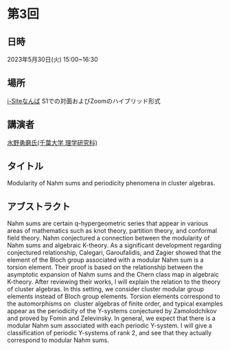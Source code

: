 <script type="text/x-mathjax-config">MathJax.Hub.Config({tex2jax:{inlineMath:[['\$','\$'],['\\(','\\)']],processEscapes:true},CommonHTML: {matchFontHeight:false}});</script>
<script type="text/javascript" async src="https://cdnjs.cloudflare.com/ajax/libs/mathjax/2.7.1/MathJax.js?config=TeX-MML-AM_CHTML"></script>


# 第3回
## 日時
2023年5月30日(火) 15:00~16:30
## 場所
[i-Siteなんば](https://www.omu.ac.jp/isite/) S1での対面およびZoomのハイブリッド形式

## 講演者
[水野勇磨氏(千葉大学 理学研究科)](https://yuma-mizuno.github.io/)
## タイトル
Modularity of Nahm sums and periodicity phenomena in cluster algebras.
## アブストラクト
Nahm sums are certain q-hypergeometric series that appear in various areas of mathematics such as knot theory, partition theory, and conformal field theory. Nahm conjectured a connection between the modularity of Nahm sums and algebraic K-theory. As a significant development regarding conjectured relationship, Calegari, Garoufalidis, and Zagier showed that the element of the Bloch group associated with a modular Nahm sum is a torsion element. Their proof is based on the relationship between the asymptotic expansion of Nahm sums and the Chern class map in algebraic K-theory. After reviewing their works, I will explain the relation to the theory of cluster algebras. In this setting, we consider cluster modular group elements instead of Bloch group elements. Torsion elements correspond to the automorphisms on  cluster algebras of finite order, and typical examples appear as the periodicity of the Y-systems conjectured by Zamolodchikov and proved by Fomin and Zelevinsky. In general, we expect that there is a modular Nahm sum associated with each periodic Y-system. I will give a classification of periodic Y-systems of rank 2, and see that they actually correspond to modular Nahm sums.